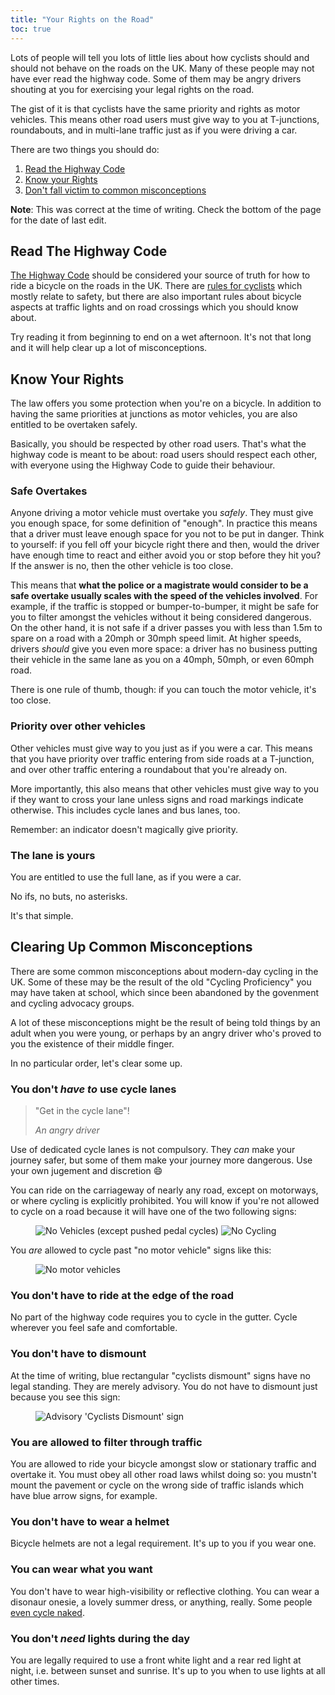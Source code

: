 ```yaml
---
title: "Your Rights on the Road"
toc: true
---
```


Lots of people will tell you lots of little lies about how cyclists should and should not behave on the roads on the UK.
Many of these people may not have ever read the highway code.
Some of them may be angry drivers shouting at you for exercising your legal rights on the road.

The gist of it is that cyclists have the same priority and rights as motor vehicles.
This means other road users must give way to you at T-junctions, roundabouts, and in multi-lane traffic just as if you were driving a car.

There are two things you should do:
1. [Read the Highway Code](#read-the-highway-code)
1. [Know your Rights](#know-your-rights)
1. [Don't fall victim to common misconceptions](#clearing-up-common-misconceptions)

**Note**: This was correct at the time of writing. Check the bottom of the page for the date of last edit.


## Read The Highway Code

[The Highway Code](https://www.gov.uk/guidance/the-highway-code) should be considered your source of truth for how to ride a bicycle on the roads in the UK.
There are [rules for cyclists](https://www.gov.uk/guidance/the-highway-code/rules-for-cyclists-59-to-82) which mostly relate to safety, but there are also important rules about bicycle aspects at traffic lights and on road crossings which you should know about.

Try reading it from beginning to end on a wet afternoon.
It's not that long and it will help clear up a lot of misconceptions.

## Know Your Rights

The law offers you some protection when you're on a bicycle.
In addition to having the same priorities at junctions as motor vehicles, you are also entitled to be overtaken safely.

Basically, you should be respected by other road users.
That's what the highway code is meant to be about: road users should respect each other, with everyone using the Highway Code to guide their behaviour.

### Safe Overtakes

Anyone driving a motor vehicle must overtake you _safely_.
They must give you enough space, for some definition of "enough".
In practice this means that a driver must leave enough space for you not to be put in danger.
Think to yourself: if you fell off your bicycle right there and then, would the driver have enough time to react and either avoid you or stop before they hit you?
If the answer is no, then the other vehicle is too close.

This means that **what the police or a magistrate would consider to be a safe overtake usually scales with the speed of the vehicles involved**.
For example, if the traffic is stopped or bumper-to-bumper, it might be safe for you to filter amongst the vehicles without it being considered dangerous.
On the other hand, it is not safe if a driver passes you with less than 1.5m to spare on a road with a 20mph or 30mph speed limit.
At higher speeds, drivers _should_ give you even more space: a driver has no business putting their vehicle in the same lane as you on a 40mph, 50mph, or even 60mph road.

There is one rule of thumb, though: if you can touch the motor vehicle, it's too close.

### Priority over other vehicles

Other vehicles must give way to you just as if you were a car.
This means that you have priority over traffic entering from side roads at a T-junction, and over other traffic entering a roundabout that you're already on.

More importantly, this also means that other vehicles must give way to you if they want to cross your lane unless signs and road markings indicate otherwise.
This includes cycle lanes and bus lanes, too.

Remember: an indicator doesn't magically give priority.

### The lane is yours

You are entitled to use the full lane, as if you were a car.

No ifs, no buts, no asterisks.

It's that simple.

## Clearing Up Common Misconceptions

There are some common misconceptions about modern-day cycling in the UK.
Some of these may be the result of the old "Cycling Proficiency" you may have taken at school, which since been abandoned by the govenment and cycling advocacy groups.

A lot of these misconceptions might be the result of being told things by an adult when you were young, or perhaps by an angry driver who's proved to you the existence of their middle finger.

In no particular order, let's clear some up.

### You don't _have to_ use cycle lanes

> "Get in the cycle lane"!
>
> <cite>An angry driver</cite>

Use of dedicated cycle lanes is not compulsory.
They _can_ make your journey safer, but some of them make your journey more dangerous.
Use your own jugement and discretion :smile:

You can ride on the carriageway of nearly any road, except on motorways, or where cycling is explicitly prohibited.
You will know if you're not allowed to cycle on a road because it will have one of the two following signs:

<figure class="third">
    <img src="{% link /assets/no-vehicles.svg %}" alt="No Vehicles (except pushed pedal cycles)">
    <img src="{% link /assets/no-cycling.svg %}" alt="No Cycling">
</figure>

You _are_ allowed to cycle past "no motor vehicle" signs like this:

<figure class="third">
    <img src="{% link /assets/no-motor-vehicles.svg %}" alt="No motor vehicles">
</figure>

### You don't have to ride at the edge of the road

No part of the highway code requires you to cycle in the gutter.
Cycle wherever you feel safe and comfortable.

### You don't have to dismount

At the time of writing, blue rectangular "cyclists dismount" signs have no legal standing.
They are merely advisory.
You do not have to dismount just because you see this sign:

<figure class="third">
    <img src="{% link /assets/cyclists-dismount.svg %}" alt="Advisory 'Cyclists Dismount' sign">
</figure>

### You are allowed to filter through traffic

You are allowed to ride your bicycle amongst slow or stationary traffic and overtake it.
You must obey all other road laws whilst doing so: you mustn't mount the pavement or cycle on the wrong side of traffic islands which have blue arrow signs, for example.

### You don't have to wear a helmet

Bicycle helmets are not a legal requirement.
It's up to you if you wear one.

### You can wear what you want

You don't have to wear high-visibility or reflective clothing.
You can wear a disonaur onesie, a lovely summer dress, or anything, really.
Some people [even cycle naked](https://www.cyclinguk.org/group/world-naked-bike-ride).

### You don't _need_ lights during the day

You are legally required to use a front white light and a rear red light at night, i.e. between sunset and sunrise.
It's up to you when to use lights at all other times.